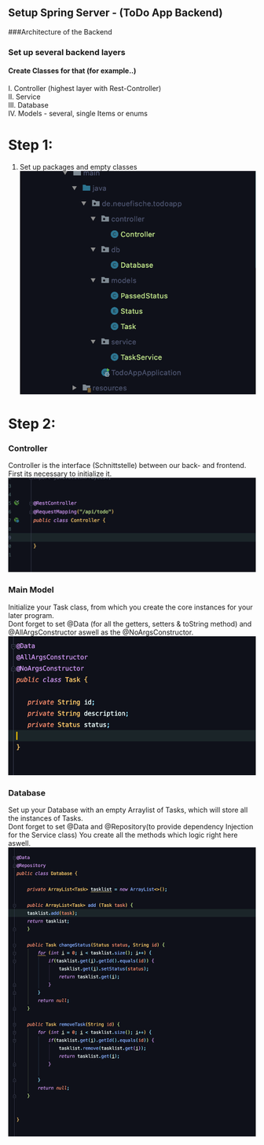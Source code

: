 ## Setup Spring Server - (ToDo App Backend)

###Architecture of the Backend
### Set up several backend layers 
#### Create Classes for that (for example..)


I. Controller (highest layer with Rest-Controller)  
II. Service   
III. Database  
IV. Models - several, single Items or enums

# Step 1:
1. Set up packages and empty classes 
![picture alt](packages.png)

# Step 2:
### Controller

Controller is the interface (Schnittstelle) between our back- and frontend.
First its necessary to initialize it.
![picture alt](Controller1.png)

### Main Model

Initialize your Task class, from which you create the core instances for your later program.   
Dont forget to set @Data (for all the getters, setters & toString method) and @AllArgsConstructor aswell as the @NoArgsConstructor.  
![picture alt](Task.png)


### Database 

Set up your Database with an empty Arraylist of Tasks, which will store all the instances of Tasks.  
Dont forget to set @Data and @Repository(to provide dependency Injection for the Service class)
You create all the methods which logic right here aswell. 
![picture alt](Database.png)







